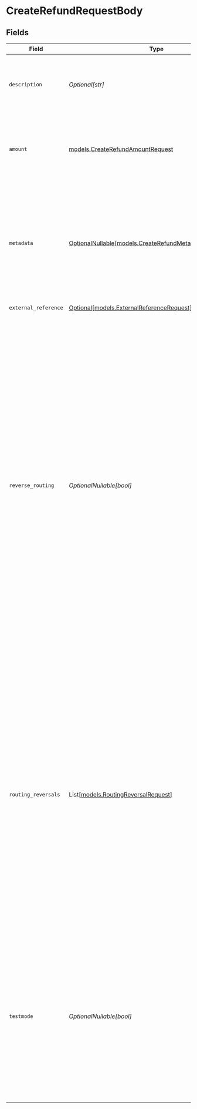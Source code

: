 # CreateRefundRequestBody


## Fields

| Field                                                                                                                                                                                                                                                                                                                                                                                                                                                                                                                                                                                                                                 | Type                                                                                                                                                                                                                                                                                                                                                                                                                                                                                                                                                                                                                                  | Required                                                                                                                                                                                                                                                                                                                                                                                                                                                                                                                                                                                                                              | Description                                                                                                                                                                                                                                                                                                                                                                                                                                                                                                                                                                                                                           | Example                                                                                                                                                                                                                                                                                                                                                                                                                                                                                                                                                                                                                               |
| ------------------------------------------------------------------------------------------------------------------------------------------------------------------------------------------------------------------------------------------------------------------------------------------------------------------------------------------------------------------------------------------------------------------------------------------------------------------------------------------------------------------------------------------------------------------------------------------------------------------------------------- | ------------------------------------------------------------------------------------------------------------------------------------------------------------------------------------------------------------------------------------------------------------------------------------------------------------------------------------------------------------------------------------------------------------------------------------------------------------------------------------------------------------------------------------------------------------------------------------------------------------------------------------- | ------------------------------------------------------------------------------------------------------------------------------------------------------------------------------------------------------------------------------------------------------------------------------------------------------------------------------------------------------------------------------------------------------------------------------------------------------------------------------------------------------------------------------------------------------------------------------------------------------------------------------------- | ------------------------------------------------------------------------------------------------------------------------------------------------------------------------------------------------------------------------------------------------------------------------------------------------------------------------------------------------------------------------------------------------------------------------------------------------------------------------------------------------------------------------------------------------------------------------------------------------------------------------------------- | ------------------------------------------------------------------------------------------------------------------------------------------------------------------------------------------------------------------------------------------------------------------------------------------------------------------------------------------------------------------------------------------------------------------------------------------------------------------------------------------------------------------------------------------------------------------------------------------------------------------------------------- |
| `description`                                                                                                                                                                                                                                                                                                                                                                                                                                                                                                                                                                                                                         | *Optional[str]*                                                                                                                                                                                                                                                                                                                                                                                                                                                                                                                                                                                                                       | :heavy_minus_sign:                                                                                                                                                                                                                                                                                                                                                                                                                                                                                                                                                                                                                    | The description of the refund that may be shown to your customer, depending on the payment method used.                                                                                                                                                                                                                                                                                                                                                                                                                                                                                                                               | Refunding a Chess Board                                                                                                                                                                                                                                                                                                                                                                                                                                                                                                                                                                                                               |
| `amount`                                                                                                                                                                                                                                                                                                                                                                                                                                                                                                                                                                                                                              | [models.CreateRefundAmountRequest](../models/createrefundamountrequest.md)                                                                                                                                                                                                                                                                                                                                                                                                                                                                                                                                                            | :heavy_check_mark:                                                                                                                                                                                                                                                                                                                                                                                                                                                                                                                                                                                                                    | The amount refunded to your customer with this refund. The amount is allowed to be lower than the original payment<br/>amount.                                                                                                                                                                                                                                                                                                                                                                                                                                                                                                        |                                                                                                                                                                                                                                                                                                                                                                                                                                                                                                                                                                                                                                       |
| `metadata`                                                                                                                                                                                                                                                                                                                                                                                                                                                                                                                                                                                                                            | [OptionalNullable[models.CreateRefundMetadataRequestUnion]](../models/createrefundmetadatarequestunion.md)                                                                                                                                                                                                                                                                                                                                                                                                                                                                                                                            | :heavy_minus_sign:                                                                                                                                                                                                                                                                                                                                                                                                                                                                                                                                                                                                                    | Provide any data you like, for example a string or a JSON object. We will save the data alongside the entity. Whenever<br/>you fetch the entity with our API, we will also include the metadata. You can use up to approximately 1kB.                                                                                                                                                                                                                                                                                                                                                                                                 |                                                                                                                                                                                                                                                                                                                                                                                                                                                                                                                                                                                                                                       |
| `external_reference`                                                                                                                                                                                                                                                                                                                                                                                                                                                                                                                                                                                                                  | [Optional[models.ExternalReferenceRequest]](../models/externalreferencerequest.md)                                                                                                                                                                                                                                                                                                                                                                                                                                                                                                                                                    | :heavy_minus_sign:                                                                                                                                                                                                                                                                                                                                                                                                                                                                                                                                                                                                                    | N/A                                                                                                                                                                                                                                                                                                                                                                                                                                                                                                                                                                                                                                   |                                                                                                                                                                                                                                                                                                                                                                                                                                                                                                                                                                                                                                       |
| `reverse_routing`                                                                                                                                                                                                                                                                                                                                                                                                                                                                                                                                                                                                                     | *OptionalNullable[bool]*                                                                                                                                                                                                                                                                                                                                                                                                                                                                                                                                                                                                              | :heavy_minus_sign:                                                                                                                                                                                                                                                                                                                                                                                                                                                                                                                                                                                                                    | *This feature is only available to marketplace operators.*<br/><br/>With Mollie Connect you can charge fees on payments that your app is processing on behalf of other Mollie<br/>merchants, by providing the `routing` object during [payment creation](create-payment).<br/><br/>When creating refunds for these *routed* payments, by default the full amount is deducted from your balance.<br/><br/>If you want to pull back the funds that were routed to the connected merchant(s), you can set this parameter to<br/>`true` when issuing a full refund.<br/><br/>For more fine-grained control and for partial refunds, use the `routingReversals` parameter instead. | false                                                                                                                                                                                                                                                                                                                                                                                                                                                                                                                                                                                                                                 |
| `routing_reversals`                                                                                                                                                                                                                                                                                                                                                                                                                                                                                                                                                                                                                   | List[[models.RoutingReversalRequest](../models/routingreversalrequest.md)]                                                                                                                                                                                                                                                                                                                                                                                                                                                                                                                                                            | :heavy_minus_sign:                                                                                                                                                                                                                                                                                                                                                                                                                                                                                                                                                                                                                    | *This feature is only available to marketplace operators.*<br/><br/>When creating refunds for *routed* payments, by default the full amount is deducted from your balance.<br/><br/>If you want to pull back funds from the connected merchant(s), you can use this parameter to specify what amount<br/>needs to be reversed from which merchant(s).<br/><br/>If you simply want to fully reverse the routed funds, you can also use the `reverseRouting` parameter instead.                                                                                                                                                         |                                                                                                                                                                                                                                                                                                                                                                                                                                                                                                                                                                                                                                       |
| `testmode`                                                                                                                                                                                                                                                                                                                                                                                                                                                                                                                                                                                                                            | *OptionalNullable[bool]*                                                                                                                                                                                                                                                                                                                                                                                                                                                                                                                                                                                                              | :heavy_minus_sign:                                                                                                                                                                                                                                                                                                                                                                                                                                                                                                                                                                                                                    | Whether to create the entity in test mode or live mode.<br/><br/>Most API credentials are specifically created for either live mode or test mode, in which case this parameter can be<br/>omitted. For organization-level credentials such as OAuth access tokens, you can enable test mode by setting<br/>`testmode` to `true`.                                                                                                                                                                                                                                                                                                      | false                                                                                                                                                                                                                                                                                                                                                                                                                                                                                                                                                                                                                                 |